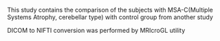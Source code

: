 This study contains the comparison of the subjects with MSA-C(Multiple Systems Atrophy, cerebellar type) with control group from another study

DICOM to NIFTI conversion was performed by MRIcroGL utility
